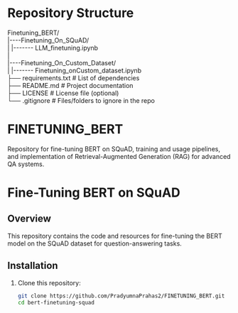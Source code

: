 # Repository Structure
Finetuning_BERT/                                                                                                                    
|----Finetuning_On_SQuAD/                                                                                                       
|        |------- LLM_finetuning.ipynb                                                                                           
|                                                                                                                                   
|----Finetuning_On_Custom_Dataset/                                                                                                  
|        |------- Finetuning_onCustom_dataset.ipynb                                                                                
├── requirements.txt       # List of dependencies                                                                                   
├── README.md              # Project documentation                                                                                
├── LICENSE                # License file (optional)                                                                                
└── .gitignore             # Files/folders to ignore in the repo                                                                                                                   

# FINETUNING_BERT
Repository for fine-tuning BERT on SQuAD, training and usage pipelines, and implementation of Retrieval-Augmented Generation (RAG) for advanced QA systems.
# Fine-Tuning BERT on SQuAD

## Overview
This repository contains the code and resources for fine-tuning the BERT model on the SQuAD dataset for question-answering tasks.

## Installation
1. Clone this repository:
   ```bash
   git clone https://github.com/PradyumnaPrahas2/FINETUNING_BERT.git
   cd bert-finetuning-squad
